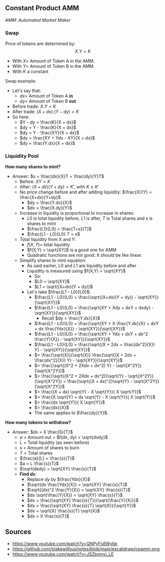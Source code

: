 ## Constant Product AMM

_AMM: Automated Market Maker_

### Swap

Price of tokens are determined by:
$$X.Y = K$$

- With $X =$ Amount of Token A in the AMM.
- With $Y =$ Amount of Token B in the AMM.
- With $K$ a constant

Swap example:

- Let's say that:
  - $dx =$ Amount of Token A **in**
  - $dy =$ Amount of Token B **out**
- Before trade: $X.Y = K$
- After trade: $(X + dx).(Y - dy) = K$
- So here:
  - $Y - dy = \frac{K}{X + dx}$
  - $dy = Y - \frac{K}{X + dx}$
  - $dy = Y - \frac{XY}{X + dx}$
  - $dy = \frac{XY + Ydx - XY}{X + dx}$
  - $dy = \frac{Y.dx}{X + dx}$

### Liquidity Pool

**How many shares to mint?**

- Answer: $s = \frac{dx}{X}T = \frac{dy}{Y}T$
  - Before: $XY = K$
  - After: $(X + dx)(Y + dy) = K'$, with $K \leq K'$
  - No price change before and after adding liquidity: $\frac{X}{Y} = \frac{X+dx}{Y+dy}$
    - $dy = \frac{Y.dx}{X}$
    - $dx = \frac{X.dy}{Y}$
  - Increase in liquidity is proportional to increase in shares:
    - $L0$ is total liquidity before, $L1$ is after, $T$ is Total shares and $s$ is shares to mint
    - $\frac{L1}{L0} = \frac{T+s}{T}$
    - $\frac{L1 - L0}{L0} T = s$
  - Total liquidity from X and Y:
    - $f(X,Y) =$ total liquidity
    - $f(X,Y) = \sqrt{XY}$ is a good one for AMM
    - Quadratic functions are not good. It should be like linear.
  - Simplify shares to mint equation:
    - As said earlier, $L0$ and $L1$ are liquidity before and after
    - Liquidity is measured using $f(X,Y) = \sqrt{XY}$
      - So:
      - $L0 = \sqrt{XY}$
      - $L1 = \sqrt{(X+dx)(Y + dy)}$
    - Let's take $\frac{L1 - L0}{L0}$:
      - $\frac{L1 - L0}{L0} = \frac{\sqrt{(X+dx)(Y + dy)} - \sqrt{XY}}{\sqrt{XY}}$
      - $\frac{L1 - L0}{L0} = \frac{\sqrt{XY + Xdy + dxY + dxdy} - \sqrt{XY}}{\sqrt{XY}}$
        - Recall $dy = \frac{Y.dx}{X}$
      - $\frac{L1 - L0}{L0} = \frac{\sqrt{XY + X \frac{Y.dx}{X} + dxY + dx \frac{Ydx}{X}} - \sqrt{XY}}{\sqrt{XY}}$
      - $\frac{L1 - L0}{L0} = \frac{\sqrt{XY + Ydx + dxY + dx^2 \frac{Y}{X}} - \sqrt{XY}}{\sqrt{XY}}$
      - $\frac{L1 - L0}{L0} = \frac{\sqrt{(X + 2dx + \frac{dx^2}{X}) Y} - \sqrt{XY}}{\sqrt{XY}}$
      - $= \frac{\sqrt{X}}{\sqrt{X}} \frac{\sqrt{(X + 2dx + \frac{dx^2}{X}) Y} - \sqrt{XY}}{\sqrt{XY}}$
      - $= \frac{\sqrt{(X^2 + 2Xdx + dx^2) Y} - \sqrt{X^2Y}}{\sqrt{X^2Y}}$
      - $= \frac{\sqrt{(X^2 + 2Xdx + dx^2)}\sqrt{Y} - \sqrt{X^2Y}}{\sqrt{X^2Y}} = \frac{\sqrt{(X + dx)^2}\sqrt{Y} - \sqrt{X^2Y}}{\sqrt{X^2Y}}$
      - $= \frac{(X + dx) \sqrt{Y} - X \sqrt{Y}}{ X \sqrt{Y}}$
      - $= \frac{X \sqrt{Y} + dx \sqrt{Y} - X \sqrt{Y}}{ X \sqrt{Y}}$
      - $= \frac{dx \sqrt{Y}}{ X \sqrt{Y}}$
      - $= \frac{dx}{X}$
      - The same applies to $\frac{dy}{Y}$.

**How many tokens to withdraw?**

- Answer: $dx = X \frac{S}{T}$
  - $a$ = Amount out = $f(dx, dy) = \sqrt{dxdy}$
  - $L$ = Total liquidity (as seen before)
  - $s$ = Amount of shares to burn
  - $T$ = Total shares
  - $\frac{a}{L} = \frac{s}{T}$
  - $a = L \frac{s}{T}$
  - $\sqrt{dxdy} = \sqrt{XY} \frac{s}{T}$
  - **Find $dx$**:
    - Replace $dy$ by $\frac{Ydx}{X}$
    - $\sqrt{dx \frac{Ydx}{X}} = \sqrt{XY} \frac{s}{T}$
    - $\sqrt{(dx)^2 \frac{Y}{X}} = \sqrt{XY} \frac{s}{T}$
    - $dx \sqrt{\frac{Y}{X}} = \sqrt{XY} \frac{s}{T}$
    - $dx = \frac{\sqrt{XY} \frac{s}{T}}{\sqrt{\frac{Y}{X}}}$
    - $dx = \frac{\sqrt{XY} \frac{s}{T} \sqrt{X}}{\sqrt{Y}}$
    - $dx = \sqrt{X} \frac{s}{T} \sqrt{X}$
    - $dx = X \frac{s}{T}$

## Sources

- https://www.youtube.com/watch?v=QNPyFs8Wybk
- https://github.com/stakewithus/notes/blob/main/excalidraw/cpamm.png
- https://www.youtube.com/watch?v=JSZbvmyi_LE
